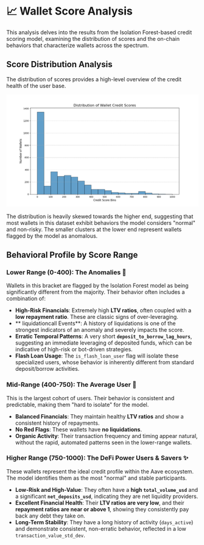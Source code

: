 # 📈 Wallet Score Analysis

This analysis delves into the results from the Isolation Forest-based credit scoring model, examining the distribution of scores and the on-chain behaviors that characterize wallets across the spectrum.

## Score Distribution Analysis

The distribution of scores provides a high-level overview of the credit health of the user base.

![Credit Score Distribution](score_distribution.png)

The distribution is heavily skewed towards the higher end, suggesting that most wallets in this dataset exhibit behaviors the model considers "normal" and non-risky. The smaller clusters at the lower end represent wallets flagged by the model as anomalous.

## Behavioral Profile by Score Range

### Lower Range (0-400): The Anomalies 🚨

Wallets in this bracket are flagged by the Isolation Forest model as being significantly different from the majority. Their behavior often includes a combination of:
* **High-Risk Financials**: Extremely high **LTV ratios**, often coupled with a **low repayment ratio**. These are classic signs of over-leveraging.
* ** liquidationcall Events**: A history of liquidations is one of the strongest indicators of an anomaly and severely impacts the score.
* **Erratic Temporal Patterns**: A very short **`deposit_to_borrow_lag_hours`**, suggesting an immediate leveraging of deposited funds, which can be indicative of high-risk or bot-driven strategies.
* **Flash Loan Usage**: The `is_flash_loan_user` flag will isolate these specialized users, whose behavior is inherently different from standard deposit/borrow activities.

### Mid-Range (400-750): The Average User 👤

This is the largest cohort of users. Their behavior is consistent and predictable, making them "hard to isolate" for the model.
* **Balanced Financials**: They maintain healthy **LTV ratios** and show a consistent history of repayments.
* **No Red Flags**: These wallets have **no liquidations**.
* **Organic Activity**: Their transaction frequency and timing appear natural, without the rapid, automated patterns seen in the lower-range wallets.

### Higher Range (750-1000): The DeFi Power Users & Savers ✨

These wallets represent the ideal credit profile within the Aave ecosystem. The model identifies them as the most "normal" and stable participants.
* **Low-Risk and High-Value**: They often have a **high `total_volume_usd`** and a significant **`net_deposits_usd`**, indicating they are net liquidity providers.
* **Excellent Financial Health**: Their **LTV ratios are very low**, and their **repayment ratios are near or above 1**, showing they consistently pay back any debt they take on.
* **Long-Term Stability**: They have a long history of activity (`days_active`) and demonstrate consistent, non-erratic behavior, reflected in a low `transaction_value_std_dev`.